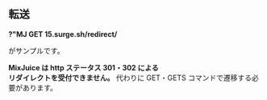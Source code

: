 ## 転送

**?"MJ GET 15.surge.sh/redirect/**

がサンプルです。

**MixJuice は http ステータス 301・302 による**<br>
**リダイレクトを受付できません。**
代わりに GET・GETS コマンドで遷移する必要があります。
